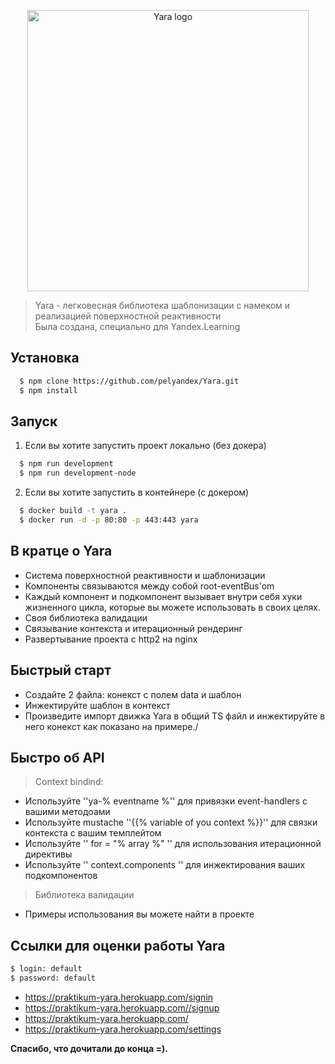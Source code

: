 <p align="center"><img width="450" src="https://i.ibb.co/Wxm9429/YARA.png" alt="Yara logo"></p>

> Yara - легковесная библиотека шаблонизации с намеком и реализацией поверхностной реактивности <br>
> Была создана, специально для  Yandex.Learning


Установка
------------

```sh
  $ npm clone https://github.com/pelyandex/Yara.git
  $ npm install
```
Запуск
-------------------
1. Если вы хотите запустить проект локально (без докера)
```sh
  $ npm run development
  $ npm run development-node
```
2. Если вы хотите запустить в контейнере (с докером)
```sh
  $ docker build -t yara .
  $ docker run -d -p 80:80 -p 443:443 yara
```

В кратце о Yara
-------------------
- Система поверхностной реактивности и шаблонизации
- Компоненты связываются между собой root-eventBus'om
- Каждый компонент и подкомпонент вызывает внутри себя хуки жизненного цикла, которые вы можете использовать в своих целях.
- Своя библиотека валидации
- Связывание контекста и итерационный рендеринг
- Развертывание проекта с http2 на nginx

Быстрый старт
-------------------
- Создайте 2 файла: конекст с полем data и шаблон
- Инжектируйте шаблон в контекст 
- Произведите импорт движка Yara в общий TS файл и инжектируйте в него конекст как показано на примере./


Быстро об API
-----------
> Context bindind:
- Используйте ''ya-% eventname %'' для привязки event-handlers с вашими методоами
- Используйте mustache ''{{% variable of you context %}}'' для связки контекста с вашим темплейтом
- Используйте '' for = "% array %" '' для использования итерационной директивы
- Используйте '' context.components '' для инжектирования ваших подкомпонентов

> Библиотека валидации
- Примеры использования вы можете найти в проекте

## Ссылки для оценки работы Yara
  ```sh
  $ login: default
  $ password: default
```
 - https://praktikum-yara.herokuapp.com/signin
 - https://praktikum-yara.herokuapp.com//signup
 - https://praktikum-yara.herokuapp.com/
 - https://praktikum-yara.herokuapp.com/settings
 
 **Спасибо, что дочитали до конца =).**

